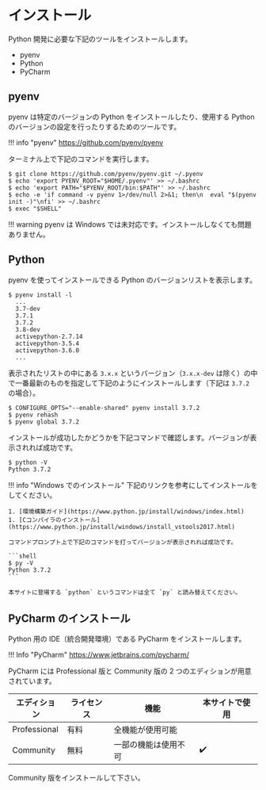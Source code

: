 # インストール

Python 開発に必要な下記のツールをインストールします。

- pyenv
- Python
- PyCharm

## pyenv

pyenv は特定のバージョンの Python をインストールしたり、使用する Python のバージョンの設定を行ったりするためのツールです。

!!! info "pyenv"
    https://github.com/pyenv/pyenv

ターミナル上で下記のコマンドを実行します。

```shell
$ git clone https://github.com/pyenv/pyenv.git ~/.pyenv
$ echo 'export PYENV_ROOT="$HOME/.pyenv"' >> ~/.bashrc
$ echo 'export PATH="$PYENV_ROOT/bin:$PATH"' >> ~/.bashrc
$ echo -e 'if command -v pyenv 1>/dev/null 2>&1; then\n  eval "$(pyenv init -)"\nfi' >> ~/.bashrc
$ exec "$SHELL"
```

!!! warning
    pyenv は Windows では未対応です。インストールしなくても問題ありません。

## Python

pyenv を使ってインストールできる Python のバージョンリストを表示します。

```shell
$ pyenv install -l
  ...
  3.7-dev
  3.7.1
  3.7.2
  3.8-dev
  activepython-2.7.14
  activepython-3.5.4
  activepython-3.6.0
  ...
```

表示されたリストの中にある `3.x.x` というバージョン（`3.x.x-dev` は除く）の中で一番最新のものを指定して下記のようにインストールします（下記は `3.7.2` の場合）。

```shell
$ CONFIGURE_OPTS="--enable-shared" pyenv install 3.7.2
$ pyenv rehash
$ pyenv global 3.7.2
```

インストールが成功したかどうかを下記コマンドで確認します。バージョンが表示されれば成功です。

```shell
$ python -V
Python 3.7.2
```

!!! info "Windows でのインストール"
    下記のリンクを参考にしてインストールをしてください。

    1. [環境構築ガイド](https://www.python.jp/install/windows/index.html)
    1. [Cコンパイラのインストール](https://www.python.jp/install/windows/install_vstools2017.html)

    コマンドプロンプト上で下記のコマンドを打ってバージョンが表示されれば成功です。

    ```shell
    $ py -V
    Python 3.7.2
    ```

    本サイトに登場する `python` というコマンドは全て `py` と読み替えてください。

## PyCharm のインストール

Python 用の IDE（統合開発環境）である PyCharm をインストールします。

!!! Info "PyCharm"
    https://www.jetbrains.com/pycharm/

PyCharm には Professional 版と Community 版の 2 つのエディションが用意されています。

| エディション | ライセンス | 機能                 | 本サイトで使用     |
| ------------ | ---------- | -------------------- |--------------------|
| Professional | 有料       | 全機能が使用可能     |                    |
| Community    | 無料       | 一部の機能は使用不可 | :heavy_check_mark: |

Community 版をインストールして下さい。
